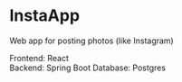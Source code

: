# InstaApp
Web app for posting photos (like Instagram)  

Frontend: React  
Backend: Spring Boot
Database: Postgres  
